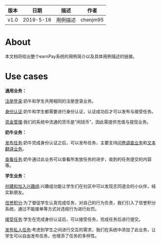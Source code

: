 | 版本 | 日期      | 描述 | 作者   |
| ---- | --------- | ---- | ------ |
| v1.0 | 2019-5-16 | 用例描述 | chenjm95 |

# About
本文档将给出整个earnPay系统的用例简介以及具体用例描述的链接。

# Use cases

**通用业务：**

[注册登录](/usecase_describe/注册登录.md):奶牛和学生共用相同的注册登录业务。

[身份认证](/usecase_describe/身份认证.md):奶牛和学生都需要进行身份认证，认证成功后才可以发布与接受任务。

[资金管理](/usecase_describe/资金管理.md):我们的系统中流通的货币是“闲钱币”，因此需提供充值与提现业务。

**奶牛业务：**

[发布任务](/usecase_describe/奶牛发布任务.md):奶牛完成身份认证之后，可以发布任务，主要支持[问卷调查业务](/imgs/问卷调查.png)和[文本翻译业务](/imgs/文本翻译.png)。


[查看任务](/usecase_describe/奶牛查看任务.md):奶牛通过此业务可以查看所发放任务的进步，收到的任务提交的内容等。

**学生业务：**

[创建和加入兴趣组](/usecase_describe/学生创建和加入兴趣组.md):兴趣组功能让学生们在社区中可以发现志同道合的小伙伴，结实新朋友。

[信誉积分](/usecase_describe/学生信誉积分.md):为了督促学生认真完成任务，对自己的行为负责，我们引入了信誉积分系统，通过不能接单等方式对违规行为进行处罚。

[接受任务](/usecase_describe/学生接受任务.md):学生在完成身份认证后，可以接受任务，完成任务后进行提交。

[发布私人任务](/usecase_describe/学生发布私人任务.md):考虑到学生之间进行交互的需求，我们在系统中添加了此业务，让学生可以自由发布任务，也增添了任务的多样性。
